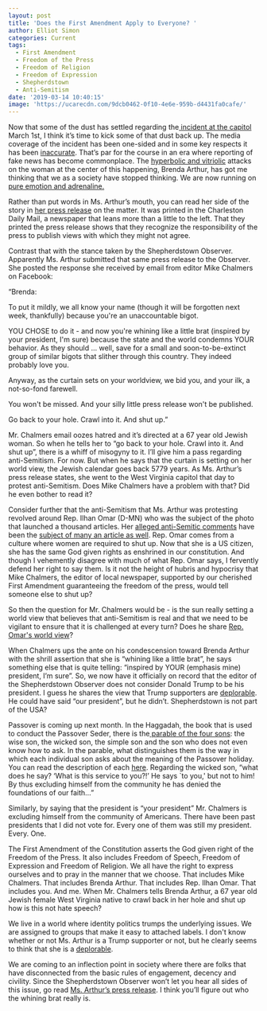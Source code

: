 ```yaml
---
layout: post
title: 'Does the First Amendment Apply to Everyone? '
author: Elliot Simon
categories: Current
tags:
  - First Amendment
  - Freedom of the Press
  - Freedom of Religion
  - Freedom of Expression
  - Shepherdstown
  - Anti-Semitism
date: '2019-03-14 10:40:15'
image: 'https://ucarecdn.com/9dcb0462-0f10-4e6e-959b-d4431fa0cafe/'
---
```

Now that some of the dust has settled regarding the[ incident at the capitol](https://ghostofjefferson.com/current/2019/03/07/caputos-capitol-crime) March 1st, I think it’s time to kick some of that dust back up.  The media coverage of the incident has been one-sided and in some key respects it has been [inaccurate](https://www.wvgazettemail.com/opinion/daily_mail_opinion/commentary/anne-lieberman-sergeant-at-arms-version-of-capitol-event-daily/article_92abafb4-6b9a-5968-b3ac-b7366d5f0335.html?utm_medium=social&utm_source=facebook&utm_campaign=user-share).  That’s par for the course in an era where reporting of fake news has become commonplace.  The [hyperbolic and vitriolic](https://800wvhu.iheart.com/featured/the-tom-roten-morning-show/content/2019-03-05-enraged-democrat-delegates-verbally-attack-jewish-woman-with-f-bombs/?fbclid=IwAR3z8vs4QMfi3MpIzvoCISafg8mjtdheT9rOrs4BKb0U1valxjnffepO7TA) attacks on the woman at the center of this happening, Brenda Arthur, has got me thinking that we as a society have stopped thinking.  We are now running on [pure emotion and adrenaline.](http://mountaineerjournal.com/2019/03/05/exclusive-del-mike-caputo-d-50-accused-of-shoving-senior-republican-female-delegate-get-the-fk-out-of-my-way/) 

Rather than put words in Ms. Arthur’s mouth, you can read her side of the story in [her press release](https://www.wvgazettemail.com/opinion/daily_mail_opinion/commentary/brenda-arthur-democrats-violent-reaction-to-peaceful-protest-daily-mail/article_a1972fd5-c879-5df7-8704-ccce8ed95d51.html#tncms-source=article-nav-prev) on the matter.  It was printed in the Charleston Daily Mail, a newspaper that leans more than a little to the left.  That they printed the press release shows that they recognize the responsibility of the press to publish views with which they might not agree.  

Contrast that with the stance taken by the Shepherdstown Observer.  Apparently Ms. Arthur submitted that same press release to the Observer.  She posted the response she received by email from editor Mike Chalmers on Facebook:

“Brenda:

To put it mildly, we all know your name (though it will be forgotten next week, thankfully) because you're an unaccountable bigot.

YOU CHOSE to do it - and now you're whining like a little brat (inspired by your president, I'm sure) because the state and the world condemns YOUR behavior. As they should ... well, save for a small and soon-to-be-extinct group of similar bigots that slither through this country. They indeed probably love you.

Anyway, as the curtain sets on your worldview, we bid you, and your ilk, a not-so-fond farewell.

You won't be missed. And your silly little press release won't be published. 

Go back to your hole. Crawl into it. And shut up.”

Mr. Chalmers email oozes hatred and it’s directed at a 67 year old Jewish woman.  So when he tells her to “go back to your hole. Crawl into it. And shut up”, there is a whiff of misogyny to it.  I’ll give him a pass regarding anti-Semitism.  For now.  But when he says that the curtain is setting on her world view, the Jewish calendar goes back 5779 years.  As Ms. Arthur’s press release states, she went to the West Virginia capitol that day to protest anti-Semitism.  Does Mike Chalmers have a problem with that?  Did he even bother to read it?  

Consider further that the anti-Semitism that Ms. Arthur was protesting revolved around Rep. Ilhan Omar (D-MN) who was the subject of the photo that launched a thousand articles.  Her [alleged anti-Semitic comments](https://www.bloomberg.com/news/articles/2019-03-04/democrats-said-to-plan-anti-semitism-measure-after-omar-remarks) have been the [subject of many an article as well](https://www.bloomberg.com/opinion/articles/2019-03-05/ilhan-omar-s-anti-israel-nativism-will-haunt-democrats).  Rep. Omar comes from a culture where women are required to shut up.  Now that she is a US citizen, she has the same God given rights as enshrined in our constitution.  And though I vehemently disagree with much of what Rep. Omar says, I fervently defend her right to say them.  Is it not the height of hubris and hypocrisy that Mike Chalmers, the editor of local newspaper, supported by our cherished First Amendment guaranteeing the freedom of the press, would tell someone else to shut up?  

So then the question for Mr. Chalmers would be - is the sun really setting a world view that believes that anti-Semitism is real and that we need to be vigilant to ensure that it is challenged at every turn?  Does he share [Rep. Omar's world view](https://www.washingtonexaminer.com/opinion/jim-clyburns-defense-ilhan-omars-experience-is-more-personal-than-jews-who-had-parents-in-the-holocaust)?  

When Chalmers ups the ante on his condescension toward Brenda Arthur with the shrill assertion that she is “whining like a little brat”, he says something else that is quite telling: “inspired by YOUR (emphasis mine) president, I’m sure”.  So, we now have it officially on record that the editor of the Shepherdstown Observer does not consider Donald Trump to be his president.  I guess he shares the view that Trump supporters are [deplorable](http://wvmetronews.com/2019/03/02/senator-capito-on-anti-muslim-display-at-gop-event-i-deplore-what-happened/).  He could have said “our president”, but he didn’t.  Shepherdstown is not part of the USA?   

Passover is coming up next month.  In the Haggadah, the book that is used to conduct the Passover Seder, there is the[ parable of the four sons](http://www.jewishagency.org/nechama-leibowitz-haggadah/content/24076): the wise son, the wicked son, the simple son and the son who does not even know how to ask.  In the parable, what distinguishes them is the way in which each individual son asks about the meaning of the Passover holiday.  You can read the description of each [here](http://www.jewishagency.org/nechama-leibowitz-haggadah/content/24076).  Regarding the wicked son, “what does he say? ‘What is this service to you?!’ He says `to you,' but not to him! By thus excluding himself from the community he has denied the foundations of our faith…”  

Similarly, by saying that the president is “your president” Mr. Chalmers is excluding himself from the community of Americans.  There have been past presidents that I did not vote for.  Every one of them was still my president.  Every. One.  

The First Amendment of the Constitution asserts the God given right of the Freedom of the Press.  It also includes Freedom of Speech, Freedom of Expression and Freedom of Religion.  We all have the right to express ourselves and to pray in the manner that we choose.  That includes Mike Chalmers.  That includes Brenda Arthur. That includes Rep. Ilhan Omar. That includes you.  And me. When Mr. Chalmers tells Brenda Arthur, a 67 year old Jewish female West Virginia native to crawl back in her hole and shut up how is this not hate speech?  

We live in a world where identity politics trumps the underlying issues.  We are assigned to groups that make it easy to attached labels.  I don't know whether or not Ms. Arthur is a Trump supporter or not, but he clearly seems to think that she is a [deplorable](http://wvmetronews.com/2019/03/02/senator-capito-on-anti-muslim-display-at-gop-event-i-deplore-what-happened/). 

We are coming to an inflection point in society where there are folks that have disconnected from the basic rules of engagement, decency and civility.  Since the Shepherdstown Observer won’t let you hear all sides of this issue, go read [Ms. Arthur’s press release](https://www.wvgazettemail.com/opinion/daily_mail_opinion/commentary/brenda-arthur-democrats-violent-reaction-to-peaceful-protest-daily-mail/article_a1972fd5-c879-5df7-8704-ccce8ed95d51.html#tncms-source=article-nav-prev).  I think you’ll figure out who the whining brat really is.
